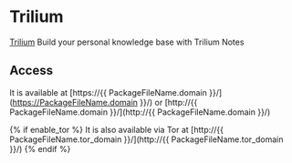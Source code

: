 # Trilium

[Trilium](https://github.com/zadam/trilium) Build your personal knowledge base with Trilium Notes

## Access

It is available at [https://{{ PackageFileName.domain }}/](https://PackageFileName.domain }}/) or [http://{{ PackageFileName.domain }}/](http://{{ PackageFileName.domain }}/)

{% if enable_tor %}
It is also available via Tor at [http://{{ PackageFileName.tor_domain }}/](http://{{ PackageFileName.tor_domain }}/)
{% endif %}
